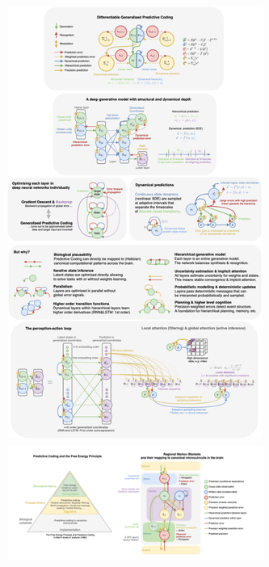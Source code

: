 ![alt Overview](https://github.com/andreofner/pyGPC/blob/master/figures/summarydiagrams.drawio.png)

![alt Overview](https://github.com/andreofner/pyGPC/blob/master/figures/Marr.drawio.png)

